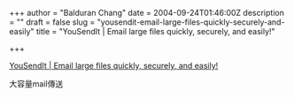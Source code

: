 +++
author = "Balduran Chang"
date = 2004-09-24T01:46:00Z
description = ""
draft = false
slug = "yousendit-email-large-files-quickly-securely-and-easily"
title = "YouSendIt | Email large files quickly, securely, and easily!"

+++


[YouSendIt | Email large files quickly, securely, and easily!](http://s2.yousendit.com/)

大容量mail傳送

